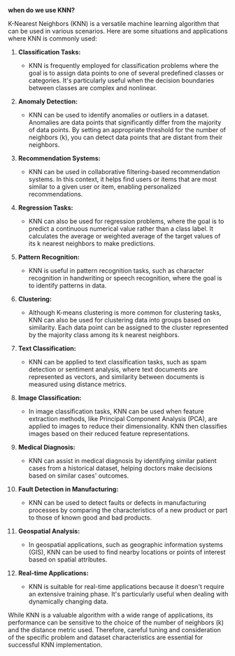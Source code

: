 **when do we use KNN?**

K-Nearest Neighbors (KNN) is a versatile machine learning algorithm that can be used in various scenarios. Here are some situations and applications where KNN is commonly used:

1. **Classification Tasks:**
   - KNN is frequently employed for classification problems where the goal is to assign data points to one of several predefined classes or categories. It's particularly useful when the decision boundaries between classes are complex and nonlinear.

2. **Anomaly Detection:**
   - KNN can be used to identify anomalies or outliers in a dataset. Anomalies are data points that significantly differ from the majority of data points. By setting an appropriate threshold for the number of neighbors (k), you can detect data points that are distant from their neighbors.

3. **Recommendation Systems:**
   - KNN can be used in collaborative filtering-based recommendation systems. In this context, it helps find users or items that are most similar to a given user or item, enabling personalized recommendations.

4. **Regression Tasks:**
   - KNN can also be used for regression problems, where the goal is to predict a continuous numerical value rather than a class label. It calculates the average or weighted average of the target values of its k nearest neighbors to make predictions.

5. **Pattern Recognition:**
   - KNN is useful in pattern recognition tasks, such as character recognition in handwriting or speech recognition, where the goal is to identify patterns in data.

6. **Clustering:**
   - Although K-means clustering is more common for clustering tasks, KNN can also be used for clustering data into groups based on similarity. Each data point can be assigned to the cluster represented by the majority class among its k nearest neighbors.

7. **Text Classification:**
   - KNN can be applied to text classification tasks, such as spam detection or sentiment analysis, where text documents are represented as vectors, and similarity between documents is measured using distance metrics.

8. **Image Classification:**
   - In image classification tasks, KNN can be used when feature extraction methods, like Principal Component Analysis (PCA), are applied to images to reduce their dimensionality. KNN then classifies images based on their reduced feature representations.

9. **Medical Diagnosis:**
   - KNN can assist in medical diagnosis by identifying similar patient cases from a historical dataset, helping doctors make decisions based on similar cases' outcomes.

10. **Fault Detection in Manufacturing:**
    - KNN can be used to detect faults or defects in manufacturing processes by comparing the characteristics of a new product or part to those of known good and bad products.

11. **Geospatial Analysis:**
    - In geospatial applications, such as geographic information systems (GIS), KNN can be used to find nearby locations or points of interest based on spatial attributes.

12. **Real-time Applications:**
    - KNN is suitable for real-time applications because it doesn't require an extensive training phase. It's particularly useful when dealing with dynamically changing data.

While KNN is a valuable algorithm with a wide range of applications, its performance can be sensitive to the choice of the number of neighbors (k) and the distance metric used. Therefore, careful tuning and consideration of the specific problem and dataset characteristics are essential for successful KNN implementation.
